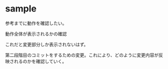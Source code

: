 # sample
参考までに動作を確認したい。


動作全体が表示されるかの確認

これだと変更部分しか表示されないはず。


第二段階目のコミットをするための変更。これにより、どのように変更内容が反映されるのかを確認していく。